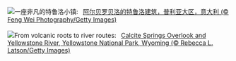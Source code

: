 ![](https://www.bing.com/th?id=OHR.TrulliHouses_ZH-CN3856452406_UHD.jpg&w=1000)一座非凡的特鲁洛小镇:&nbsp;&ensp;[阿尔贝罗贝洛的特鲁洛建筑，普利亚大区，意大利 (© Feng Wei Photography/Getty Images)](https://www.bing.com/th?id=OHR.TrulliHouses_ZH-CN3856452406_UHD.jpg)
<br><br/>
![](https://www.bing.com/th?id=OHR.YellowstoneRiver_EN-US3380364726_UHD.jpg&w=1000)From volcanic roots to river routes:&nbsp;&ensp;[Calcite Springs Overlook and Yellowstone River, Yellowstone National Park, Wyoming (© Rebecca L. Latson/Getty Images)](https://www.bing.com/th?id=OHR.YellowstoneRiver_EN-US3380364726_UHD.jpg)
<br><br/>

